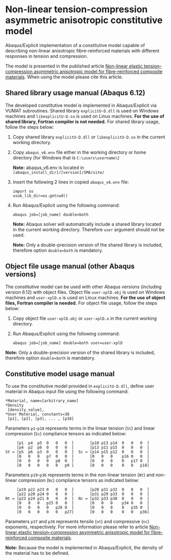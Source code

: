 # Non-linear tension-compression asymmetric anisotropic constitutive model

Abaqus/Explicit implementation of a constitutive model capable of describing non-linear anisotropic fibre-reinforced materials with different responses in tension and compression.

The model is presented in the published article [Non-linear elastic tension–compression asymmetric anisotropic model for fibre-reinforced composite materials](https://doi.org/10.1016/j.ijengsci.2023.103829). When using the model please cite this article.

## Shared library usage manual (Abaqus 6.12)
The developed constitutive model is implemented in Abaqus/Explicit via VUMAT subroutines. Shared library `explicitU-D.dll` is used on Windows machines and `libexplicitU-D.so` is used on Linux machines. **For the use of shared library, Fortran compiler is not needed.** For shared library usage, follow the steps below:

1. Copy shared library `explicitU-D.dll` or `libexplicitU-D.so` in the current working directory.
2. Copy `abaqus_v6.env` file either in the working directory or home directory (for Windows that is `C:\users\username\`)
   
   **Note:** abaqus_v6.env is located in `[abaqus_install_dir]/[version]/SMA/site/`
3. Insert the following 2 lines in copied `abaqus_v6.env` file:
   ```
   import os
   usub_lib_dir=os.getcwd()
   ```
4. Run Abaqus/Explicit using the following command:
   ```
   abaqus job=[job_name] double=both
   ```
   
   **Note:** Abaqus solver will automatically include a shared library located in the current working directory. Therefore `user` argument should not be used.

   **Note:** Only a double-precision version of the shared library is included, therefore option `double=both` is mandatory. 

## Object file usage manual (other Abaqus versions)
The constitutive model can be used with other Abaqus versions (including version 6.12) with object files. Object file `user-xplD.obj` is used on Windows machines and `user-xplD.o` is used on Linux machines. **For the use of object files, Fortran compiler is needed.** For object file usage, follow the steps below:

1. Copy object file `user-xplD.obj` or `user-xplD.o` in the current working directory.

2. Run Abaqus/Explicit using the following command:
   ```
   abaqus job=[job_name] double=both user=user-xplD
   ```

**Note:** Only a double-precision version of the shared library is included, therefore option `double=both` is mandatory.

## Constitutive model usage manual

To use the constitutive model provided in `explicitU-D.dll`, define user material in Abaqus input file using the following command:
```
*Material, name=[arbitrary_name]
*Density
 [density_value],
*User Material, constants=38
 [p1], [p2], [p3], ... , [p38]
```
Parameters `p1`-`p18` represents terms in the linear tension (`St`) and linear compression (`Sc`) compliance tensors as indicated below: 
```
     [p1  p4  p5  0   0   0  ]       [p10 p13 p14  0   0   0  ]
     [p4  p2  p6  0   0   0  ]       [p13 p11 p15  0   0   0  ]
St = [p5  p6  p3  0   0   0  ]  Sc = [p14 p15 p12  0   0   0  ]
     [0   0   0   p7  0   0  ]       [0   0   0    p16 0   0  ]
     [0   0   0   0   p8  0  ]       [0   0   0    0   p17 0  ]
     [0   0   0   0   0   p9 ]       [0   0   0    0   0   p18]
```
Parameters `p19`-`p36` represents terms in the non-linear tension (`Nt`) and non-linear compression (`Nc`) compliance tensors as indicated below: 
```
     [p19 p22 p23 0   0   0  ]       [p28 p31 p32  0   0   0  ]
     [p22 p20 p24 0   0   0  ]       [p31 p29 p33  0   0   0  ]
Nt = [p23 p24 p21 0   0   0  ]  Nc = [p32 p33 p30  0   0   0  ]
     [0   0   0   p25 0   0  ]       [0   0   0    p34 0   0  ]
     [0   0   0   0   p26 0  ]       [0   0   0    0   p35 0  ]
     [0   0   0   0   0   p27]       [0   0   0    0   0   p36]
```
Parameters `p37` and `p38` represents tensile (`nt`) and compressive (`nc`) exponents, respectively. For more information please refer to article [Non-linear elastic tension–compression asymmetric anisotropic model for fibre-reinforced composite materials](https://doi.org/10.1016/j.ijengsci.2023.103829).

**Note:** Because the model is implemented in Abaqus/Explicit, the density of the material has to be defined.
